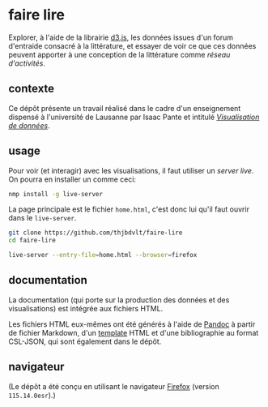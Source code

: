 faire lire
==========

Explorer, à l'aide de la librairie [d3.js](https://d3js.org/), les données issues d'un forum d'entraide consacré à la littérature, et essayer de voir ce que ces données peuvent apporter à une conception de la littérature comme _réseau d'activités_.

contexte
--------

Ce dépôt présente un travail réalisé dans le cadre d'un enseignement dispensé à l'université de Lausanne par Isaac Pante et intitulé [_Visualisation de données_](https://github.com/ipante/ressources_visualisation_de_donnees).

usage
-----

Pour voir (et interagir) avec les visualisations, il faut utiliser un _server live_. On pourra en installer un comme ceci:

```bash
nmp install -g live-server
```

La page principale est le fichier `home.html`, c'est donc lui qu'il faut ouvrir dans le `live-server`.

```bash
git clone https://github.com/thjbdvlt/faire-lire
cd faire-lire

live-server --entry-file=home.html --browser=firefox
```

documentation
-------------

La documentation (qui porte sur la production des données et des visualisations) est intégrée aux fichiers HTML.

Les fichiers HTML eux-mêmes ont été générés à l'aide de [Pandoc](https://pandoc.org/) à partir de fichier Markdown, d'un [template](./pandoc/template.html) HTML et d'une bibliographie au format CSL-JSON, qui sont également dans le dépôt.

navigateur
----------

(Le dépôt a été conçu en utilisant le navigateur [Firefox](https://www.mozilla.org/en-US/firefox/115.0/releasenotes/) (version `115.14.0esr`).)
